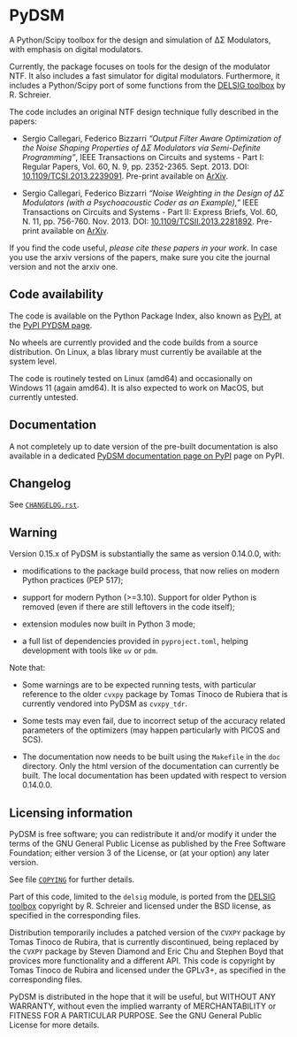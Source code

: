 # PyDSM

A Python/Scipy toolbox for the design and simulation of ΔΣ Modulators, with emphasis on digital modulators.

Currently, the package focuses on tools for the design of the modulator NTF. It also includes a fast simulator for digital modulators. Furthermore, it includes a Python/Scipy port of some functions from the [DELSIG toolbox](http://www.mathworks.com/matlabcentral/fileexchange/19-delta-sigma-toolbox) by R. Schreier.

The code includes an original NTF design technique fully described in the papers:

- Sergio Callegari, Federico Bizzarri *“Output Filter Aware Optimization of the Noise Shaping Properties of ΔΣ Modulators via Semi-Definite Programming”*, IEEE Transactions on Circuits and systems - Part I: Regular Papers, Vol. 60, N. 9, pp. 2352-2365. Sept. 2013. DOI: [10.1109/TCSI.2013.2239091](http://dx.doi.org/10.1109/TCSI.2013.2239091). Pre-print available on [ArXiv](http://arxiv.org/abs/1302.3020).

- Sergio Callegari, Federico Bizzarri *“Noise Weighting in the Design of ΔΣ Modulators (with a Psychoacoustic Coder as an Example),”* IEEE Transactions on Circuits and Systems - Part II: Express Briefs, Vol. 60, N. 11, pp. 756-760. Nov. 2013. DOI: [10.1109/TCSII.2013.2281892](http://dx.doi.org/10.1109/TCSII.2013.2281892). Pre-print available on [ArXiv](http://arxiv.org/abs/1309.6151).

If you find the code useful, *please cite these papers in your work*. In case you use the arxiv versions of the papers, make sure you cite the journal version and not the arxiv one.

## Code availability

The code is available on the Python Package Index, also known as [PyPI](https://pypi.python.org/pypi), at the [PyPI PYDSM page](https://pypi.python.org/pypi/pydsm).

No wheels are currently provided and the code builds from a source distribution. On Linux, a blas library must currently be available at the system level.

The code is routinely tested on Linux (amd64) and occasionally on Windows 11 (again amd64). It is also expected to work on MacOS, but currently untested.

## Documentation

A not completely up to date version of the pre-built documentation is also available in a dedicated [PyDSM documentation page on PyPI](http://pythonhosted.org/pydsm/) page on PyPI.

## Changelog

See [`CHANGELOG.rst`](doc/source/changelog.rst).

## Warning

Version 0.15.x of PyDSM is substantially the same as version 0.14.0.0, with:

- modifications to the package build process, that now relies on modern Python practices (PEP 517);

- support for modern Python (>=3.10). Support for older Python is removed (even if there are still leftovers in the code itself);

- extension modules now built in Python 3 mode;

- a full list of dependencies provided in `pyproject.toml`, helping development with tools like `uv` or `pdm`.

Note that:

- Some warnings are to be expected running tests, with particular reference to the older `cvxpy` package by Tomas Tinoco de Rubiera that is currently vendored into PyDSM as `cvxpy_tdr`.

- Some tests may even fail, due to incorrect setup of the accuracy related parameters of the optimizers (may happen particularly with PICOS and SCS).

- The documentation now needs to be built using the `Makefile` in the `doc` directory. Only the html version of the documentation can currently be built. The local documentation has been updated with respect to version 0.14.0.0.

## Licensing information

PyDSM is free software; you can redistribute it and/or modify it under the terms of the GNU General Public License as published by the Free Software Foundation; either version 3 of the License, or (at your option) any later version.

See file [`COPYING`](COPYING) for further details.

Part of this code, limited to the `delsig` module, is ported from the [DELSIG toolbox](http://www.mathworks.com/matlabcentral/fileexchange/19-delta-sigma-toolbox) copyright by R. Schreier and licensed under the BSD license, as specified in the corresponding files.

Distribution temporarily includes a patched version of the `CVXPY` package by Tomas Tinoco de Rubira, that is currently discontinued, being replaced by the `CVXPY` package by Steven Diamond and Eric Chu and Stephen Boyd that provices more functionality and a different API. This code is copyright by Tomas Tinoco de Rubira and licensed under the GPLv3+, as specified in the corresponding files.

PyDSM is distributed in the hope that it will be useful, but WITHOUT ANY WARRANTY, without even the implied warranty of MERCHANTABILITY or FITNESS FOR A PARTICULAR PURPOSE. See the GNU General Public License for more details.
